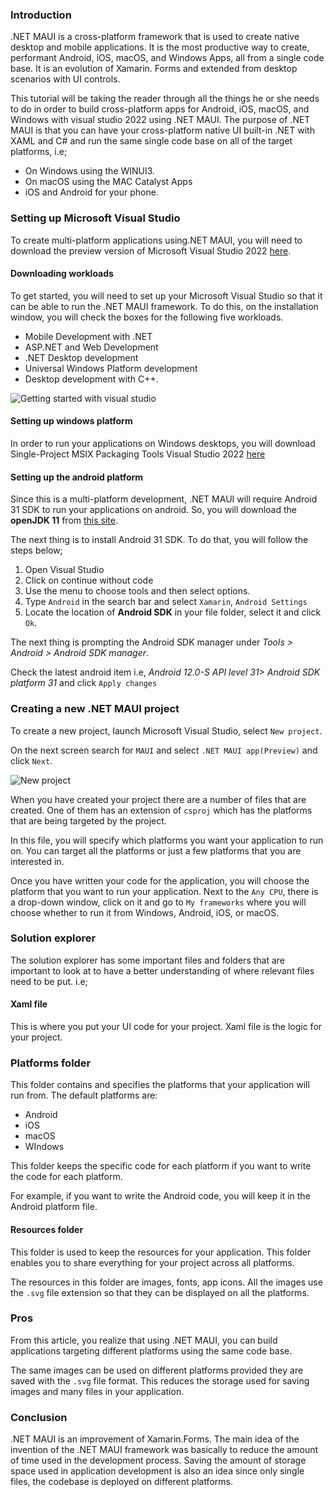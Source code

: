 ### Introduction
.NET MAUI is a cross-platform framework that is used to create native desktop and mobile applications. It is the most productive way to create, performant Android, iOS, macOS, and Windows Apps, all from a single code base. It is an evolution of Xamarin. Forms and extended from desktop scenarios with UI controls.

This tutorial will be taking the reader through all the things he or she needs to do in order to build cross-platform apps for Android, iOS, macOS, and Windows with visual studio 2022 using .NET MAUI. The purpose of .NET MAUI is that you can have your cross-platform native UI built-in .NET with XAML and C# and run the same single code base on all of the target platforms, i.e;
- On Windows using the WINUI3.
- On macOS using the MAC Catalyst Apps
- iOS and Android for your phone.

###  Setting up Microsoft Visual Studio
To create multi-platform applications using.NET MAUI, you will need to download the preview version of Microsoft Visual Studio 2022 [here](https://visualstudio.microsoft.com/vs/preview/).

#### Downloading workloads
To get started, you will need to set up your Microsoft Visual Studio so that it can be able to run the .NET MAUI framework. To do this, on the installation window, you will check the boxes for the following five workloads.
- Mobile Development with .NET
- ASP.NET and Web Development
- .NET Desktop development
- Universal Windows Platform development
- Desktop development with C++.

![Getting started with visual studio](/engineering-education/getting-started-with-dot-net-maui-to-build-cross-platform-apps-in-visual-studio/workloads.png)

#### Setting up windows platform
In order to run your applications on Windows desktops, you will download Single-Project MSIX Packaging Tools Visual Studio 2022 [here](https://marketplace.visualstudio.com/items?itemName=ProjectReunion.MicrosoftSingleProjectMSIXPackagingToolsDev17)

#### Setting up the android platform
Since this is a multi-platform development, .NET MAUI will require Android 31 SDK to run your applications on android. So, you will download the **openJDK 11** from [this site](https://www.microsoft.com/openjdk).

The next thing is to install Android 31 SDK. To do that, you will follow the steps below;
1. Open Visual Studio
2. Click on continue without code
3. Use the menu to choose tools and then select options.
4. Type `Android` in the search bar and select `Xamarin`, `Android Settings`
5. Locate the location of **Android SDK** in your file folder, select it and click `Ok`.

The next thing is prompting the Android SDK manager under *Tools > Android >  Android SDK manager*.

Check the latest android item i.e, *Android 12.0-S API level 31> Android SDK platform 31* and click `Apply changes`

### Creating a new .NET MAUI project
To create a new project, launch Microsoft Visual Studio, select `New project`.

On the next screen search for `MAUI` and select `.NET MAUI app(Preview)` and click `Next`.

![New project](/engineering-education/getting-started-with-dot-net-maui-to-build-cross-platform-apps-in-visual-studio/maui.png)

When you have created your project there are a number of files that are created. One of them has an extension of `csproj` which has the platforms that are being targeted by the project.

In this file, you will specify which platforms you want your application to run on. You can target all the platforms or just a few platforms that you are interested in.

Once you have written your code for the application, you will choose the platform that you want to run your application. Next to the `Any CPU`, there is a drop-down window, click on it and go to `My frameworks` where you will choose whether to run it from Windows, Android, iOS, or macOS.

### Solution explorer
The solution explorer has some important files and folders that are important to look at to have a better understanding of where relevant files need to be put. i.e;

#### Xaml file
This is where you put your UI code for your project. Xaml file is the logic for your project.

### Platforms folder
This folder contains and specifies the platforms that your application will run from. The default platforms are:
- Android
- iOS
- macOS
- WIndows

This folder keeps the specific code for each platform if you want to write the code for each platform.

For example, if you want to write the Android code, you will keep it in the Android platform file.

#### Resources folder
This folder is used to keep the resources for your application. This folder enables you to share everything for your project across all platforms.

The resources in this folder are images, fonts, app icons. All the images use the `.svg` file extension so that they can be displayed on all the platforms.

### Pros
From this article, you realize that using .NET MAUI, you can build applications targeting different platforms using the same code base.

The same images can be used on different platforms provided they are saved with the `.svg` file format. This reduces the storage used for saving images and many files in your application.

### Conclusion
.NET MAUI is an improvement of Xamarin.Forms. The main idea of the invention of the .NET MAUI framework was basically to reduce the amount of time used in the development process. Saving the amount of storage space used in application development is also an idea since only single files, the codebase is deployed on different platforms.
